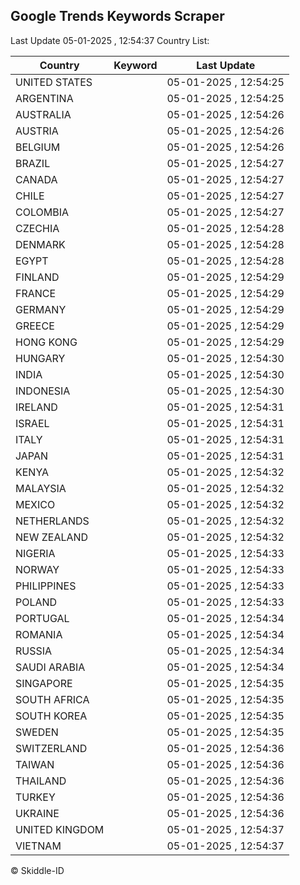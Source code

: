 
## Google Trends Keywords Scraper

Last Update 05-01-2025 , 12:54:37
Country List:

| Country | Keyword | Last Update |
| --- | --- | --- |
| UNITED STATES |  | 05-01-2025 , 12:54:25 |
| ARGENTINA |  | 05-01-2025 , 12:54:25 |
| AUSTRALIA |  | 05-01-2025 , 12:54:26 |
| AUSTRIA |  | 05-01-2025 , 12:54:26 |
| BELGIUM |  | 05-01-2025 , 12:54:26 |
| BRAZIL |  | 05-01-2025 , 12:54:27 |
| CANADA |  | 05-01-2025 , 12:54:27 |
| CHILE |  | 05-01-2025 , 12:54:27 |
| COLOMBIA |  | 05-01-2025 , 12:54:27 |
| CZECHIA |  | 05-01-2025 , 12:54:28 |
| DENMARK |  | 05-01-2025 , 12:54:28 |
| EGYPT |  | 05-01-2025 , 12:54:28 |
| FINLAND |  | 05-01-2025 , 12:54:29 |
| FRANCE |  | 05-01-2025 , 12:54:29 |
| GERMANY |  | 05-01-2025 , 12:54:29 |
| GREECE |  | 05-01-2025 , 12:54:29 |
| HONG KONG |  | 05-01-2025 , 12:54:29 |
| HUNGARY |  | 05-01-2025 , 12:54:30 |
| INDIA |  | 05-01-2025 , 12:54:30 |
| INDONESIA |  | 05-01-2025 , 12:54:30 |
| IRELAND |  | 05-01-2025 , 12:54:31 |
| ISRAEL |  | 05-01-2025 , 12:54:31 |
| ITALY |  | 05-01-2025 , 12:54:31 |
| JAPAN |  | 05-01-2025 , 12:54:31 |
| KENYA |  | 05-01-2025 , 12:54:32 |
| MALAYSIA |  | 05-01-2025 , 12:54:32 |
| MEXICO |  | 05-01-2025 , 12:54:32 |
| NETHERLANDS |  | 05-01-2025 , 12:54:32 |
| NEW ZEALAND |  | 05-01-2025 , 12:54:32 |
| NIGERIA |  | 05-01-2025 , 12:54:33 |
| NORWAY |  | 05-01-2025 , 12:54:33 |
| PHILIPPINES |  | 05-01-2025 , 12:54:33 |
| POLAND |  | 05-01-2025 , 12:54:33 |
| PORTUGAL |  | 05-01-2025 , 12:54:34 |
| ROMANIA |  | 05-01-2025 , 12:54:34 |
| RUSSIA |  | 05-01-2025 , 12:54:34 |
| SAUDI ARABIA |  | 05-01-2025 , 12:54:34 |
| SINGAPORE |  | 05-01-2025 , 12:54:35 |
| SOUTH AFRICA |  | 05-01-2025 , 12:54:35 |
| SOUTH KOREA |  | 05-01-2025 , 12:54:35 |
| SWEDEN |  | 05-01-2025 , 12:54:35 |
| SWITZERLAND |  | 05-01-2025 , 12:54:36 |
| TAIWAN |  | 05-01-2025 , 12:54:36 |
| THAILAND |  | 05-01-2025 , 12:54:36 |
| TURKEY |  | 05-01-2025 , 12:54:36 |
| UKRAINE |  | 05-01-2025 , 12:54:36 |
| UNITED KINGDOM |  | 05-01-2025 , 12:54:37 |
| VIETNAM |  | 05-01-2025 , 12:54:37 |

© Skiddle-ID
